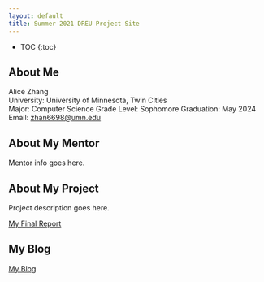 ```yaml
---
layout: default
title: Summer 2021 DREU Project Site
---
```


* TOC
{:toc}

## About Me

Alice Zhang\
University: University of Minnesota, Twin Cities\
Major: Computer Science
Grade Level: Sophomore
Graduation: May 2024
Email: zhan6698@umn.edu


## About My Mentor

Mentor info goes here.

## About My Project

Project description goes here.

[My Final Report](files/finalreport.pdf)

## My Blog

[My Blog](blog.html)
